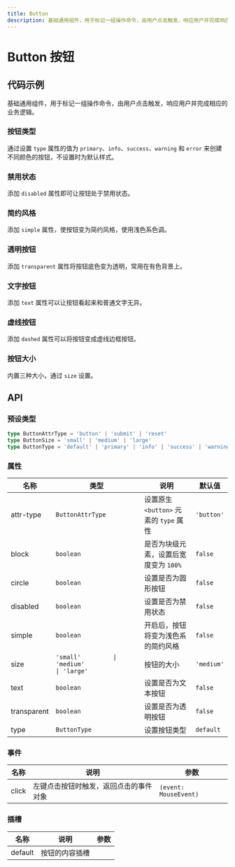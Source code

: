```yaml
---
title: Button
description: 基础通用组件，用于标记一组操作命令，由用户点击触发，响应用户并完成响应的业务逻辑。
---
```


# Button 按钮

## 代码示例

基础通用组件，用于标记一组操作命令，由用户点击触发，响应用户并完成相应的业务逻辑。

### 按钮类型

通过设置 `type` 属性的值为 `primary`、`info`、`success`、`warning` 和 `error` 来创建不同颜色的按钮，不设置时为默认样式。

<preview path="../demo/Button/Basic-Button.vue" title="按钮类型" description="通过设置 `type` 属性的值为 `primary`、`info`、`success`、`warning` 和 `error` 来创建不同颜色的按钮，不设置时为默认样式。"></preview>

### 禁用状态

添加 `disabled` 属性即可让按钮处于禁用状态。

<preview path="../demo/Button/Disabled-Button.vue" title="禁用状态" description="添加 `disabled` 属性即可让按钮处于禁用状态。"></preview>

### 简约风格

添加 `simple` 属性，使按钮变为简约风格，使用浅色系色调。

<preview path="../demo/Button/Simple-Button.vue" title="简约风格" description="添加 `simple` 属性，使按钮变为简约风格，使用浅色系色调。"></preview>

### 透明按钮

添加 `transparent` 属性将按钮底色变为透明，常用在有色背景上。

<preview path="../demo/Button/Transparent-Button.vue" title="透明按钮" description="添加 `transparent` 属性将按钮底色变为透明，常用在有色背景上。"></preview>

### 文字按钮

添加 `text` 属性可以让按钮看起来和普通文字无异。

<preview path="../demo/Button/Text-Button.vue" title="文字按钮" description="添加 `text` 属性可以让按钮看起来和普通文字无异。"></preview>

### 虚线按钮

添加 `dashed` 属性可以将按钮变成虚线边框按钮。

<preview path="../demo/Button/Dashed-Button.vue" title="虚线按钮" description="添加 `dashed` 属性可以将按钮变成虚线边框按钮。"></preview>

### 按钮大小

内置三种大小，通过 `size` 设置。

<preview path="../demo/Button/Button-Size.vue" title="按钮大小" description="内置三种大小，通过 `size` 设置。"></preview>

## API

### 预设类型

```ts
type ButtonAttrType = 'button' | 'submit' | 'reset'
type ButtonSize = 'small' | 'medium' | 'large'
type ButtonType = 'default' | 'primary' | 'info' | 'success' | 'warning' | 'error'
```

### 属性

| 名称        | 类型                                                                   | 说明                                   | 默认值     |
| ----------- | ---------------------------------------------------------------------- | -------------------------------------- | ---------- |
| attr-type   | `ButtonAttrType`                                                       | 设置原生 `<button>` 元素的 `type` 属性 | `'button'` |
| block       | `boolean`                                                              | 是否为块级元素，设置后宽度变为 `100%`  | `false`    |
| circle      | `boolean`                                                              | 设置是否为圆形按钮                     | `false`    |
| disabled    | `boolean`                                                              | 设置是否为禁用状态                     | `false`    |
| simple      | `boolean`                                                              | 开启后，按钮将变为浅色系的简约风格     | `false`    |
| size        | `'small'         \| 'medium'                               \| 'large'` | 按钮的大小                             | `'medium'` |
| text        | `boolean`                                                              | 设置是否为文本按钮                     | `false`    |
| transparent | `boolean`                                                              | 设置是否为透明按钮                     | `false`    |
| type        | `ButtonType`                                                           | 设置按钮类型                           | `default`  |

### 事件

| 名称  | 说明                                   | 参数                  |
| ----- | -------------------------------------- | --------------------- |
| click | 左键点击按钮时触发，返回点击的事件对象 | `(event: MouseEvent)` |

### 插槽

| 名称    | 说明           | 参数 |
| ------- | -------------- | ---- |
| default | 按钮的内容插槽 |      |

